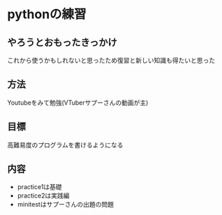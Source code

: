 # pythonの練習

## やろうとおもったきっかけ
これから使うかもしれないと思ったため復習と新しい知識も得たいと思った

## 方法
Youtubeをみて勉強(VTuberサプーさんの動画が主)

## 目標
高難易度のプログラムを書けるようになる

## 内容
- practice1は基礎
- practice2は実践編
- minitestはサプーさんの出題の問題
